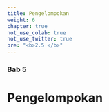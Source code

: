 ```yaml
---
title: Pengelompokan
weight: 6
chapter: true
not_use_colab: true
not_use_twitter: true
pre: "<b>2.5 </b>"
---
```


### Bab 5

# Pengelompokan